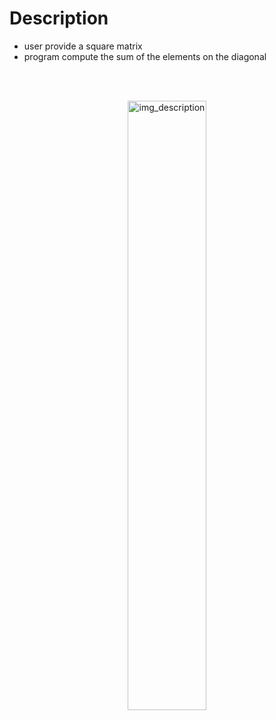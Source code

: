 # Description

+ user provide a square matrix
+ program compute the sum of the elements on the diagonal

<br><br>

<p align="center">
  <img src="https://i.stack.imgur.com/AEd0D.png" alt="img_description" width="50%" height="50%"/>
</p>